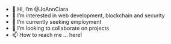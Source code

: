 - 👋 Hi, I’m @JoAnnCiara
- 👀 I’m interested in web development, blockchain and security
- 🌱 I’m currently seeking employment
- 💞️ I’m looking to collaborate on projects
- 📫 How to reach me ... here!

<!---
JoAnnCiara/JoAnnCiara is a ✨ special ✨ repository because its `README.md` (this file) appears on your GitHub profile.
You can click the Preview link to take a look at your changes.
--->
